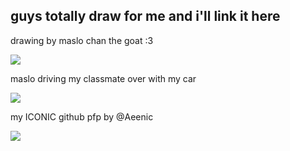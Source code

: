 ## guys totally draw for me and i'll link it here
drawing by maslo chan the goat :3 
<p allign="center">
  <img src="https://files.catbox.moe/uj3evz.png">
</p>
maslo driving my classmate over with my car
<p allign="center">
  <img src="https://files.catbox.moe/k6iwn8.png">
</p>
my ICONIC github pfp by @Aeenic
<p allign="center">
  <img src="https://files.catbox.moe/l90tjy.png">
</p>
